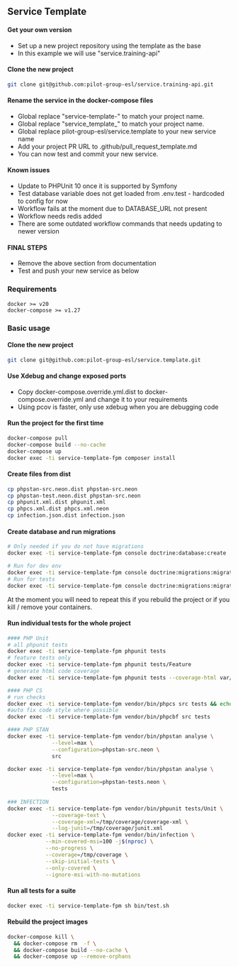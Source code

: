 ## Service Template

#### Get your own version
- Set up a new project repository using the template as the base
- In this example we will use "service.training-api"

#### Clone the new project
```sh
git clone git@github.com:pilot-group-esl/service.training-api.git
```

#### Rename the service in the docker-compose files
- Global replace "service-template-" to match your project name.
- Global replace "service_template_" to match your project name. 
- Global replace pilot-group-esl/service.template to your new service name
- Add your project PR URL to .github/pull_request_template.md
- You can now test and commit your new service.

#### Known issues
- Update to PHPUnit 10 once it is supported by Symfony
- Test database variable does not get loaded from .env.test - hardcoded to config for now
- Workflow fails at the moment due to DATABASE_URL not present
- Workflow needs redis added
- There are some outdated workflow commands that needs updating to newer version

#### FINAL STEPS
- Remove the above section from documentation
- Test and push your new service as below

### Requirements
```
docker >= v20
docker-compose >= v1.27 
```

### Basic usage

#### Clone the new project
```sh
git clone git@github.com:pilot-group-esl/service.template.git
```

#### Use Xdebug and change exposed ports
- Copy docker-compose.override.yml.dist to docker-compose.override.yml and change it to your requirements
- Using pcov is faster, only use xdebug when you are debugging code

#### Run the project for the first time
```sh
docker-compose pull
docker-compose build --no-cache
docker-compose up
docker exec -ti service-template-fpm composer install
```

#### Create files from dist
```sh
cp phpstan-src.neon.dist phpstan-src.neon
cp phpstan-test.neon.dist phpstan-src.neon
cp phpunit.xml.dist phpunit.xml
cp phpcs.xml.dist phpcs.xml.neon
cp infection.json.dist infection.json
```

#### Create database and run migrations
```sh
# Only needed if you do not have migrations
docker exec -ti service-template-fpm console doctrine:database:create

# Run for dev env
docker exec -ti service-template-fpm console doctrine:migrations:migrate
# Run for tests
docker exec -ti service-template-fpm console doctrine:migrations:migrate --env=test --no-interaction
```

At the moment you will need to repeat this if you rebuild the project or if you kill / remove your containers.


#### Run individual tests for the whole project
```sh
#### PHP Unit
# all phpunit tests
docker exec -ti service-template-fpm phpunit tests
# feature tests only
docker exec -ti service-template-fpm phpunit tests/Feature
# generate html code coverage 
docker exec -ti service-template-fpm phpunit tests --coverage-html var/coverage

#### PHP CS
# run checks
docker exec -ti service-template-fpm vendor/bin/phpcs src tests && echo "PASS"
#auto fix code style where possible
docker exec -ti service-template-fpm vendor/bin/phpcbf src tests

#### PHP STAN
docker exec -ti service-template-fpm vendor/bin/phpstan analyse \
              --level=max \
              --configuration=phpstan-src.neon \
              src

docker exec -ti service-template-fpm vendor/bin/phpstan analyse \
              --level=max \
              --configuration=phpstan-tests.neon \
              tests
              
### INFECTION 
docker exec -ti service-template-fpm vendor/bin/phpunit tests/Unit \
              --coverage-text \
              --coverage-xml=/tmp/coverage/coverage-xml \
              --log-junit=/tmp/coverage/junit.xml 
docker exec -ti service-template-fpm vendor/bin/infection \
            --min-covered-msi=100 -j$(nproc) \
            --no-progress \
            --coverage=/tmp/coverage \
            --skip-initial-tests \
            --only-covered \
            --ignore-msi-with-no-mutations
```

#### Run all tests for a suite

```sh
docker exec -ti service-template-fpm sh bin/test.sh
```


#### Rebuild the project images
```sh
docker-compose kill \
  && docker-compose rm  -f \
  && docker-compose build --no-cache \
  && docker-compose up --remove-orphans 
```